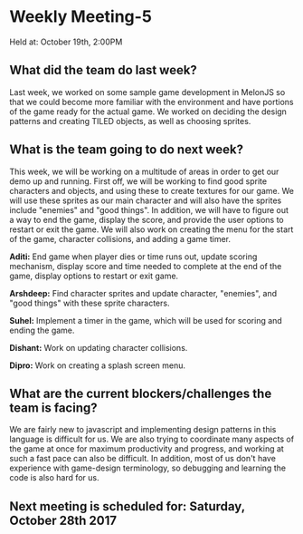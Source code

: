 
# Weekly Meeting-5
Held at: October 19th, 2:00PM

## What did the team do last week?
Last week, we worked on some sample game development in MelonJS so that we could become more familiar with the environment and have portions of the game ready for the actual game. We worked on deciding the design patterns and creating TILED objects, as well as choosing sprites.

## What is the team going to do next week?
This week, we will be working on a multitude of areas in order to get our demo up and running. First off, we will be working to find good sprite characters and objects, and using these to create textures for our game. We will use these sprites as our main character and will also have the sprites include "enemies" and "good things". In addition, we will have to figure out a way to end the game, display the score, and provide the user options to restart or exit the game. We will also work on creating the menu for the start of the game, character collisions, and adding a game timer.

**Aditi:** End game when player dies or time runs out, update scoring mechanism, display score and time needed to complete at the end of the game, display options to restart or exit game.  

**Arshdeep:** Find character sprites and update character, "enemies", and "good things" with these sprite characters.

**Suhel:** Implement a timer in the game, which will be used for scoring and ending the game.

**Dishant:** Work on updating character collisions.

**Dipro:**  Work on creating a splash screen menu.

## What are the current blockers/challenges the team is facing?
We are fairly new to javascript and implementing design patterns in this language is difficult for us. We are also trying to coordinate many aspects of the game at once for maximum productivity and progress, and working at such a fast pace can also be difficult. In addition, most of us don't have experience with game-design terminology, so debugging and learning the code is also hard for us.

## Next meeting is scheduled for: Saturday, October 28th 2017
